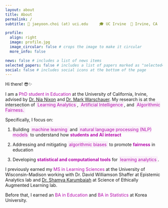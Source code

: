 ```yaml
---
layout: about
title: About
permalink: /
subtitle: 📧 jaeyoon.choi (at) uci.edu     🎓 UC Irvine  📍 Irvine, CA

profile:
  align: right
  image: profile.jpg
  image_circular: false # crops the image to make it circular
  more_info: false

news: false # includes a list of news items
selected_papers: false # includes a list of papers marked as "selected={true}"
social: false # includes social icons at the bottom of the page
---
```

Hi there! 😎✨

I am a <span style="color: #b509ac;">PhD student in Education</span> at the University of California, Irvine, advised by <a href = 'http://niadowell.com/'>Dr. Nia Nixon</a> and <a href ='https://markwarschauer.com/'>Dr. Mark Warschauer</a>. 
 My research is at the intersection of <span style="background-color: rgba(181, 9, 172, 0.05); color: #b509ac; padding: 2px 4px; border-radius: 3px;">Learning Analytics</span>, <span style="background-color: rgba(181, 9, 172, 0.05); color: #b509ac; padding: 2px 4px; border-radius: 3px;">Artificial Intelligence</span>, and <span style="background-color: rgba(181, 9, 172, 0.05); color: #b509ac; padding: 2px 4px; border-radius: 3px;">Algorithmic Fairness.</span>

Specifically, I focus on:

  1) Building 
  <span style="background-color: rgba(181, 9, 172, 0.05); color: #b509ac; padding: 2px 4px; border-radius: 3px;">machine learning </span>and <span style="background-color: rgba(181, 9, 172, 0.05); color: #b509ac; padding: 2px 4px; border-radius: 3px;">natural language processing (NLP) models</span> to understand how <span style="color: #b509ac; font-weight:bold;">students and AI interact</span>

  2) Addressing and mitigating <span style="background-color: rgba(181, 9, 172, 0.05); color: #b509ac; padding: 2px 4px; border-radius: 3px;"> algorithmic biases</span> to promote <span style="color: #b509ac; font-weight:bold;"> fairness</span> in education

  3) Developing <span style="color: #b509ac; font-weight:bold;">statistical and computational tools</span> for <span style="background-color: rgba(181, 9, 172, 0.05); color: #b509ac; padding: 2px 4px; border-radius: 3px;">learning analytics</span>.


I previously earned my <span style="color: #b509ac;"> MS in Learning Sciences</span> at the University of Wisconsin-Madison working with Dr. David Williamson Shaffer at Epistemic Analytics lab and <a href='https://shamya.github.io/'> Dr. Shamya Karumbaiah</a> at Science of Ethically Augmented Learning lab. 

Before that, I earned an <span style="color: #b509ac; ">BA in Education</span> and <span style="color: #b509ac;">BA in Statistics</span> at Korea University. 






